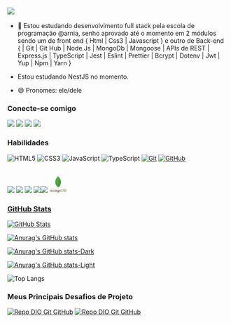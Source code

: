 ### <h1 align="center">
  <a href="https://git.io/typing-svg">
    <img src="https://readme-typing-svg.herokuapp.com/?lines=Hello,+World!+👋;I+am+Anderson+Rodrigues...;Nice+to+meet+you!&center=center&size=24&color=DD0031"> 
  </a>
 </h1>



- 🌱 Estou estudando desenvolvimento full stack pela escola de programação @arnia, senho aprovado até o momento em 2 módulos sendo um de front end { Html | Css3 | Javascript } e outro de Back-end { | Git | Git Hub | Node.Js | MongoDb | Mongoose | APIs de REST | Express.js | TypeScript | Jest | Eslint | Prettier | Bcrypt | Dotenv | Jwt | Yup | Npm | Yarn }

- Estou estudando NestJS no momento.

- 😄 Pronomes: ele/dele
 

### Conecte-se comigo


<div style="display: inline_block"> 
  <a href="https://instagram.com/dev.anderson.rodrigues" target="_blank"><img src="https://img.shields.io/badge/-Instagram-%23E4405F?style=for-the-badge&logo=instagram&logoColor=white" target="_blank"></a>
  <a href = "mailto:andersoncassio2008@gmail.com
"><img src="https://img.shields.io/badge/-Gmail-%23333?style=for-the-badge&logo=gmail&logoColor=white" target="_blank"></a>
  <a href="https://www.linkedin.com/in/dev-anderson-rodrigues" target="_blank"><img src="https://img.shields.io/badge/-LinkedIn-%230077B5?style=for-the-badge&logo=linkedin&logoColor=white" target="_blank"></a> 
<a href="https://andersonrodrigues.online" target="_blank"><img src="https://img.shields.io/badge/bio.link-000000%7D?style=for-the-badge&logo=biolink&logoColor=white" target="_blank"></a> 
 
</div>

### Habilidades
![HTML5](https://img.shields.io/badge/HTML-000?style=for-the-badge&logo=html5&logoColor=white)
![CSS3](https://img.shields.io/badge/CSS3-000?style=for-the-badge&logo=css3&logoColor=white)
![JavaScript](https://img.shields.io/badge/JavaScript-000?style=for-the-badge&logo=javascript&logoColor=white)
![TypeScript](https://img.shields.io/badge/TypeScript-000?style=for-the-badge&logo=typescript&logoColor=white)
[![Git](https://img.shields.io/badge/Git-DD0031?style=for-the-badge&logo=git&logoColor=white)](https://git-scm.com/doc)
[![GitHub](https://img.shields.io/badge/GitHub-DD0031?style=for-the-badge&logo=github&logoColor=white)](https://docs.github.com/)<br><br>

<div display='flex'>
<img src="https://img.shields.io/badge/PostgreSQL-316192?style=for-the-badge&logo=postgresql&logoColor=white"/>
<img src="https://img.shields.io/badge/nestjs-E0234E?style=for-the-badge&logo=nestjs&logoColor=white"/>
<img src="https://img.shields.io/badge/Jest-C21325?style=for-the-badge&logo=jest&logoColor=white"/>
<img src="https://img.shields.io/badge/Swagger-85EA2D?style=for-the-badge&logo=Swagger&logoColor=white"/><img src="https://img.shields.io/badge/Node.js-43853D?style=for-the-badge&logo=node.js&logoColor=white"/>
 </a> <a href="https://expressjs.com" target="_blank">
</a> <a href="https://www.mongodb.com/" target="_blank"> 
<img src="https://raw.githubusercontent.com/devicons/devicon/master/icons/mongodb/mongodb-original-wordmark.svg" alt="mongodb" width="40" height="40"/> </a> <a href="https://nodejs.org" target="_blank">
<div/>
<!-- <img align="center" alt="MySQL Icon" height="30" width="40" src="https://cdn.jsdelivr.net/gh/devicons/devicon/icons/mysql/mysql-original.svg"> -->
          
<div>

### GitHub Stats

![GitHub Stats](https://github-readme-stats.vercel.app/api?username=dev-anderson-rodrigues&theme=transparent&bg_color=000&border_color=DD0031&show_icons=true&icon_color=DD0031&title_color=E94D5F&text_color=FFF)

![Anurag's GitHub stats](https://github-readme-stats.vercel.app/api?username=dev-anderson-rodrigues&theme=ambient_gradient&show_icons=true)

[![Anurag's GitHub stats-Dark](https://github-readme-stats.vercel.app/api?username=dev-anderson-rodrigues&show_icons=true&theme=dark#gh-dark-mode-only)](https://github.com/dev-anderson-rodrigues/github-readme-stats#gh-dark-mode-only)

[![Anurag's GitHub stats-Light](https://github-readme-stats.vercel.app/api?username=dev-anderson-rodrigues&show_icons=true&theme=default#gh-light-mode-only)](https://github.com/dev-anderson-rodrigues/github-readme-stats#shadow_red)

![Top Langs](https://github-readme-stats-git-masterrstaa-rickstaa.vercel.app/api/top-langs/?username=dev-anderson-rodrigues&layout=compact&bg_color=000&border_color=DD0031&title_color=E94D5F&text_color=FFF)
<!-- <img src="https://github-readme-stats.vercel.app/api?username=AndersonRodrigues1&theme=blue-green">  -->

<!-- <img src="https://github-readme-stats.vercel.app/api/top-langs/?username=AndersonRodrigues1&theme=blue-gree">  -->
### Meus Principais Desafios de Projeto 

[![Repo DIO Git GitHub](https://github-readme-stats.vercel.app/api/pin/?username=dev-anderson-rodrigues&repo=Culture-Power-backend&bg_color=000&border_color=DD0031&show_icons=true&icon_color=DD0031&title_color=E94D5F&text_color=FFF)](https://github.com/dev-anderson-rodrigues/Culture-Power-backend)
[![Repo DIO Git GitHub](https://github-readme-stats.vercel.app/api/pin/?username=AndersonRodrigues1&repo=Emocionometro-projeto-Frontend&bg_color=000&border_color=DD0031&show_icons=true&icon_color=DD0031&title_color=E94D5F&text_color=FFF)](https://github.com/dev-anderson-rodrigues/Emocionometro-projeto-Frontend)
